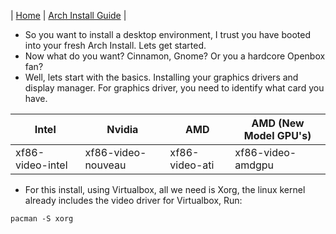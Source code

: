 | [Home](index.md) | [Arch Install Guide](arch.md) |
* So you want to install a desktop environment, I trust you have booted into your fresh Arch Install. Lets get started.
* Now what do you want? Cinnamon, Gnome? Or you a hardcore Openbox fan?
* Well, lets start with the basics. Installing your graphics drivers and display manager. For graphics driver, you need to identify what card you have.

| Intel | Nvidia | AMD | AMD (New Model GPU's) |
| ----- | ------ | --- | --------------------- |
| xf86-video-intel | xf86-video-nouveau | xf86-video-ati | xf86-video-amdgpu |

* For this install, using Virtualbox, all we need is Xorg, the linux kernel already includes the video driver for Virtualbox, Run:

```
pacman -S xorg
```
